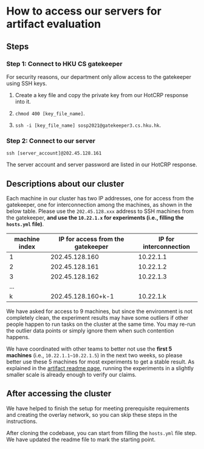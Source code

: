 # How to access our servers for artifact evaluation

## Steps

### Step 1: Connect to HKU CS gatekeeper

For security reasons, our department only allow access to the gatekeeper using SSH keys.

1. Create a key file and copy the private key from our HotCRP response into it.

2. `chmod 400 [key_file_name]`.

3. `ssh -i [key_file_name] sosp2021@gatekeeper3.cs.hku.hk`.

### Step 2: Connect to our server

    ssh [server_account]@202.45.128.161

The server account and server password are listed in our HotCRP response.

## Descriptions about our cluster

Each machine in our cluster has two IP addresses, one for access from the
gatekeeper, one for interconnection among the machines, as shown in the below
table. Please use the `202.45.128.xxx` address to SSH machines from the
gatekeeper, **and use the `10.22.1.x` for experiments (i.e., filling the `hosts.yml`
file)**.

| machine index | IP for access from the gatekeeper | IP for interconnection |
|---------------|-----------------------------------|------------------------|
| 1             | 202.45.128.160                    | 10.22.1.1              |
| 2             | 202.45.128.161                    | 10.22.1.2              |
| 3             | 202.45.128.162                    | 10.22.1.3              |
| ...           |                                   |                        |
| k             | 202.45.128.160+k-1                | 10.22.1.k              |

We have asked for access to 9 machines, but since the environment is not completely clean,
the experiment results may have some outliers if other people happen to run tasks on the cluster at the same time.
You may re-run the outlier data points or simply ignore them when such contention happens.

We have coordinated with other teams to better not use the **first 5 machines**
(i.e., `10.22.1.1~10.22.1.5`) in the next two weeks, so please better use
these 5 machines for most experiments to get a stable result. As explained
in the [artifact readme page](https://github.com/hku-systems/bidl), running the
experiments in a slightly smaller scale is already enough to verify our claims.

## After accessing the cluster

We have helped to finish the setup for meeting prerequisite requirements and
creating the overlay network, so you can skip these steps in the instructions.

After cloning the codebase, you can start from filling the `hosts.yml` file
step. We have updated the readme file to mark the starting point.
